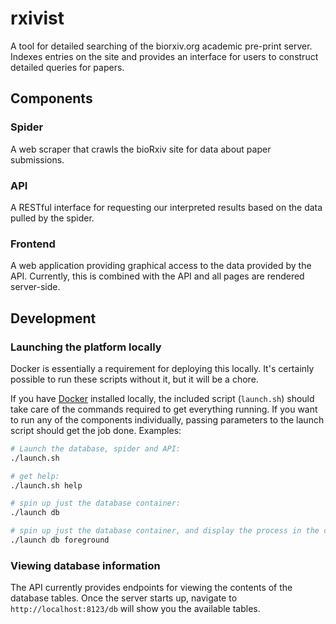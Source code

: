 # rxivist

A tool for detailed searching of the biorxiv.org academic pre-print server. Indexes entries on the site and provides an interface for users to construct detailed queries for papers.

## Components

### Spider
A web scraper that crawls the bioRxiv site for data about paper submissions.

### API
A RESTful interface for requesting our interpreted results based on the data pulled by the spider.

### Frontend
A web application providing graphical access to the data provided by the API. Currently, this is combined with the API and all pages are rendered server-side.

## Development
### Launching the platform locally

Docker is essentially a requirement for deploying this locally. It's certainly possible to run these scripts without it, but it will be a chore.

If you have [Docker](https://www.docker.com/community-edition) installed locally, the included script (`launch.sh`) should take care of the commands required to get everything running. If you want to run any of the components individually, passing parameters to the launch script should get the job done. Examples:

```sh
# Launch the database, spider and API:
./launch.sh

# get help:
./launch.sh help

# spin up just the database container:
./launch db

# spin up just the database container, and display the process in the console:
./launch db foreground
```

### Viewing database information

The API currently provides endpoints for viewing the contents of the database tables. Once the server starts up, navigate to `http://localhost:8123/db` will show you the available tables.